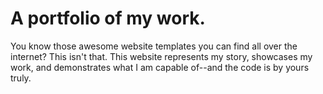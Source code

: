 # A portfolio of my work.

You know those awesome website templates you can find all over the internet? This isn't that. This website represents my story, showcases my work, and demonstrates what I am capable of--and the code is by yours truly.
